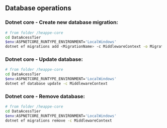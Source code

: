 ## Database operations 

### Dotnet core - Create new database migration:
```bash
# from folder /heappe-core
cd DataAcessTier 
$env:ASPNETCORE_RUNTYPE_ENVIRONMENT='LocalWindows'
dotnet ef migrations add <MigrationName> -c MiddlewareContext -o Migrations
```

### Dotnet core - Update database:
```bash
# from folder /heappe-core
cd DataAcessTier
$env:ASPNETCORE_RUNTYPE_ENVIRONMENT='LocalWindows'
dotnet ef database update -c MiddlewareContext
```

### Dotnet core - Remove database:
```bash
# from folder /heappe-core
cd DataAcessTier
$env:ASPNETCORE_RUNTYPE_ENVIRONMENT='LocalWindows'
dotnet ef migrations remove -c MiddlewareContext
```